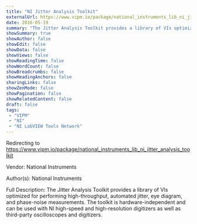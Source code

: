 ```yaml
---
title: "NI Jitter Analysis Toolkit"
externalUrl: https://www.vipm.io/package/national_instruments_lib_ni_jitter_analysis_toolkit
date: 2016-05-19
summary: "The Jitter Analysis Toolkit provides a library of VIs optimized for performing high-throughput, automated jitter, eye diagram, and phase-noise measurements."
showSummary: true
showAuthor: false
showEdit: false
showData: false
showViews: false
showReadingTime: false
showWordCount: false
showBreadcrumbs: false
showHeadingAnchors: false
sharingLinks: false
showZenMode: false
showPagination: false
showRelatedContent: false
draft: false
tags:
 - "VIPM"
 - "NI"
 - "NI LabVIEW Tools Network"
---
```


Redirecting to https://www.vipm.io/package/national_instruments_lib_ni_jitter_analysis_toolkit

Vendor: National Instruments

Author(s): National Instruments
 
Full Description:
The Jitter Analysis Toolkit provides a library of VIs optimized for performing high-throughput, automated jitter, eye diagram, and phase-noise measurements. The toolkit is hardware-independent and can be used with NI high-speed and high-resolution digitizers as well as third-party oscilloscopes and digitizers.
